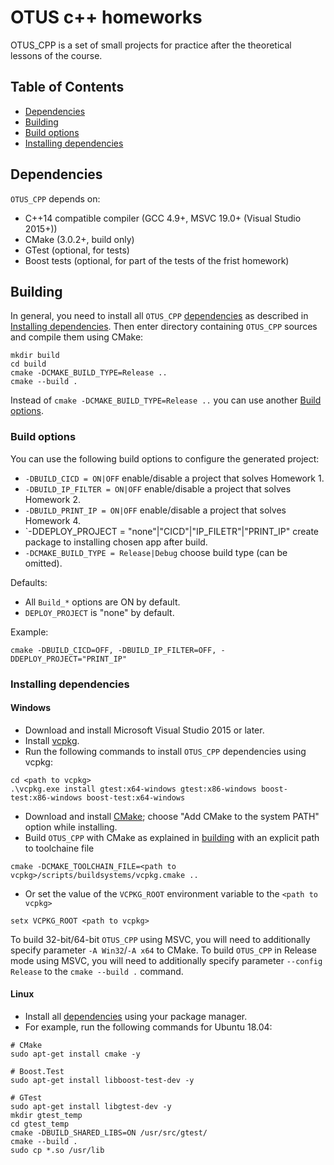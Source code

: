 # OTUS c++ homeworks

OTUS_CPP is a set of small projects for practice after the theoretical lessons of the course.

## Table of Contents
- [Dependencies](#dependencies)
- [Building](#building)
- [Build options](#build-options)
- [Installing dependencies](#installing-dependencies)

<a name="dependencies"></a>
## Dependencies
`OTUS_CPP` depends on:

* C++14 compatible compiler (GCC 4.9+, MSVC 19.0+ (Visual Studio 2015+))
* CMake (3.0.2+, build only)
* GTest (optional, for tests)
* Boost tests (optional, for part of the tests of the frist homework)

<a name="building"></a>
## Building

In general, you need to install all `OTUS_CPP` [dependencies](#dependencies) as described in [Installing dependencies](#installing-dependencies).
Then enter directory containing `OTUS_CPP` sources and compile them using CMake:

```
mkdir build
cd build
cmake -DCMAKE_BUILD_TYPE=Release ..
cmake --build .
```

Instead of `cmake -DCMAKE_BUILD_TYPE=Release ..` you can use another [Build options](#build-options).

<a name="build-options"></a>
### Build options
You can use the following build options to configure the generated project:
* `-DBUILD_CICD = ON|OFF` enable/disable a project that solves Homework 1.
* `-DBUILD_IP_FILTER = ON|OFF` enable/disable a project that solves Homework 2.
* `-DBUILD_PRINT_IP = ON|OFF` enable/disable a project that solves Homework 4.
* `-DDEPLOY_PROJECT = "none"|"CICD"|"IP_FILETR"|"PRINT_IP" create package to installing chosen app after build.
* `-DCMAKE_BUILD_TYPE = Release|Debug` choose build type (can be omitted).

Defaults:
* All `Build_*` options are ON by default.
* `DEPLOY_PROJECT` is "none" by default.

Example:
```
cmake -DBUILD_CICD=OFF, -DBUILD_IP_FILTER=OFF, -DDEPLOY_PROJECT="PRINT_IP"
```

<a name="installing-dependencies"></a>
### Installing dependencies

<a name="windows"></a>
#### Windows
* Download and install Microsoft Visual Studio 2015 or later.
* Install [vcpkg](https://github.com/Microsoft/vcpkg#quick-start).
* Run the following commands to install `OTUS_CPP` dependencies using vcpkg:
```
cd <path to vcpkg>
.\vcpkg.exe install gtest:x64-windows gtest:x86-windows boost-test:x86-windows boost-test:x64-windows
```
* Download and install [CMake](https://cmake.org/download/); choose "Add CMake to the system PATH" option while installing.
* Build `OTUS_CPP` with CMake as explained in [building](#building) with an explicit path to toolchaine file
```
cmake -DCMAKE_TOOLCHAIN_FILE=<path to vcpkg>/scripts/buildsystems/vcpkg.cmake ..
```
* Or set the value of the `VCPKG_ROOT` environment variable to the `<path to vcpkg>`
```
setx VCPKG_ROOT <path to vcpkg>
```

To build 32-bit/64-bit `OTUS_CPP` using MSVC, you will need to additionally specify parameter `-A Win32`/`-A x64` to CMake.
To build `OTUS_CPP` in Release mode using MSVC, you will need to additionally specify parameter `--config Release` to the `cmake --build .` command.

<a name="linux"></a>
#### Linux
* Install all [dependencies](#dependencies) using your package manager.
* For example, run the following commands for Ubuntu 18.04:

```
# CMake
sudo apt-get install cmake -y

# Boost.Test
sudo apt-get install libboost-test-dev -y

# GTest
sudo apt-get install libgtest-dev -y
mkdir gtest_temp
cd gtest_temp
cmake -DBUILD_SHARED_LIBS=ON /usr/src/gtest/
cmake --build .
sudo cp *.so /usr/lib
```
